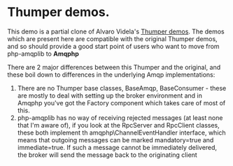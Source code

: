 # Thumper demos.

This   demo  is   a  partial   clone  of   Alvaro   Videla's  [Thumper
demos](https://github.com/videlalvaro/Thumper).   The demos  which are
present here  are compatible with  the original Thumper demos,  and so
should  provide a  good start  point of  users who  want to  move from
php-amqplib to **Amqphp**

There are 2  major differences between this Thumper  and the original,
and   these  boil  down   to  differences   in  the   underlying  Amqp
implementations:

 1.  There are no Thumper base classes, BaseAmqp, BaseConsumer - these
 are  mostly to deal  with setting  up the  broker environment  and in
 Amqphp you've got  the Factory component which takes  care of most of
 this.
 2.  php-amqplib has  no way of receiving rejected  messages (at least
 none that I'm  aware of), if you look at  the RpcServer and RpcClient
 classes,   these   both   implement   th   amqphp\ChannelEventHandler
 interface,  which   means  that  outgoing  messages   can  be  marked
 mandatory=true  and  immediate=true.  If  such  a  message cannot  be
 immediately delivered, the  broker will send the message  back to the
 originating client

